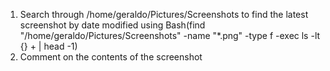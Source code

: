 1. Search through /home/geraldo/Pictures/Screenshots to find the latest screenshot by date modified using
   Bash(find "/home/geraldo/Pictures/Screenshots" -name "\*.png" -type f -exec ls -lt {} + | head -1)
2. Comment on the contents of the screenshot